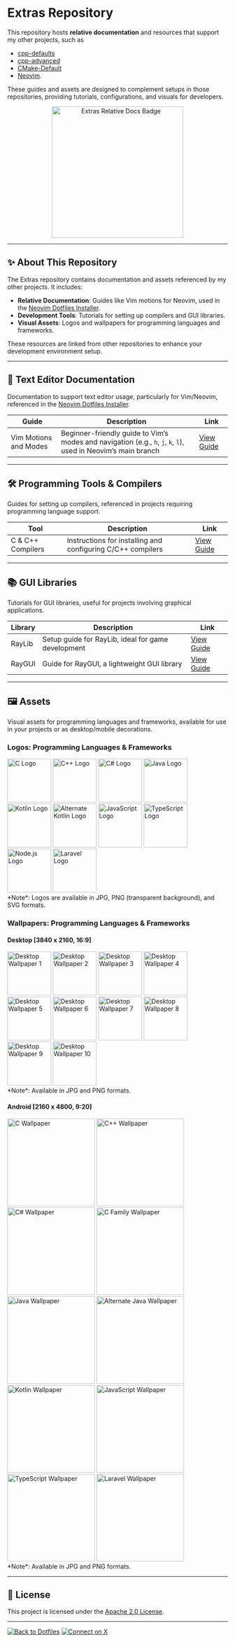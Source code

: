 # Extras Repository

This repository hosts **relative documentation** and resources that support my other projects, such as 
- [cpp-defaults](https://github.com/corechunk/cpp-default)
- [cpp-advanced](https://github.com/corechunk/cpp-advanced)
- [CMake-Default](https://github.com/corechunk/CMake-Default)
- [Neovim](https://github.com/corechunk/Neovim).

These guides and assets are designed to complement setups in those repositories, providing tutorials, configurations, and visuals for developers.

<p align="center">
  <img src="https://img.shields.io/badge/Extras-Relative_Docs-181717?style=flat-square&logo=github" alt="Extras Relative Docs Badge" width="300"/>
</p>

---

## ✨ About This Repository

The Extras repository contains documentation and assets referenced by my other projects. It includes:
- **Relative Documentation**: Guides like Vim motions for Neovim, used in the [Neovim Dotfiles Installer](https://github.com/corechunk/Neovim).
- **Development Tools**: Tutorials for setting up compilers and GUI libraries.
- **Visual Assets**: Logos and wallpapers for programming languages and frameworks.

These resources are linked from other repositories to enhance your development environment setup.

---

## 📝 Text Editor Documentation

Documentation to support text editor usage, particularly for Vim/Neovim, referenced in the [Neovim Dotfiles Installer](https://github.com/corechunk/Neovim).

| **Guide**                     | **Description**                                   | **Link**                                      |
|-------------------------------|--------------------------------------------------|-----------------------------------------------|
| Vim Motions and Modes         | Beginner-friendly guide to Vim’s modes and navigation (e.g., `h`, `j`, `k`, `l`), used in Neovim’s main branch | [View Guide](files/vim/vim_motions_modes.md) |

---

## 🛠️ Programming Tools & Compilers

Guides for setting up compilers, referenced in projects requiring programming language support.

| **Tool**            | **Description**                                   | **Link**                                      |
|---------------------|--------------------------------------------------|-----------------------------------------------|
| C & C++ Compilers   | Instructions for installing and configuring C/C++ compilers | [View Guide](files/compilers/c_cpp/c_cpp_compilers.md) |

---

## 📚 GUI Libraries

Tutorials for GUI libraries, useful for projects involving graphical applications.

| **Library**         | **Description**                                   | **Link**                                      |
|---------------------|--------------------------------------------------|-----------------------------------------------|
| RayLib              | Setup guide for RayLib, ideal for game development | [View Guide](files/GUI/RayLib/start.md)       |
| RayGUI              | Guide for RayGUI, a lightweight GUI library       | [View Guide](files/GUI/RayGUI/start.md)       |

---

## 🖼️ Assets

Visual assets for programming languages and frameworks, available for use in your projects or as desktop/mobile decorations.

### Logos: Programming Languages & Frameworks
<div>
  <img src="assets/logo/c/c.jpg" alt="C Logo" style="height: 100px;">
  <img src="assets/logo/cpp/cpp.jpg" alt="C++ Logo" style="height: 100px;">
  <img src="assets/logo/c-sh/c-sh.jpg" alt="C# Logo" style="height: 100px;">
  <img src="assets/logo/java/java.jpg" alt="Java Logo" style="height: 100px;">
  <img src="assets/logo/kotlin/kotlin.jpg" alt="Kotlin Logo" style="height: 100px;">
  <img src="assets/logo/kotlin_2/kotlin.jpg" alt="Alternate Kotlin Logo" style="height: 100px;">
  <img src="assets/logo/js/js.jpg" alt="JavaScript Logo" style="height: 100px;">
  <img src="assets/logo/ts/ts.jpg" alt="TypeScript Logo" style="height: 100px;">
  <img src="assets/logo/nodeJS/nodeJS.jpg" alt="Node.js Logo" style="height: 100px;">
  <img src="assets/logo/laravel/laravel.jpg" alt="Laravel Logo" style="height: 100px;">
</div>
*Note*: Logos are available in JPG, PNG (transparent background), and SVG formats.

### Wallpapers: Programming Languages & Frameworks

#### Desktop [3840 x 2160, 16:9]
<div>
  <img src="assets/wallpaper/programming_language/desktop/1.jpg" alt="Desktop Wallpaper 1" style="height: 100px;">
  <img src="assets/wallpaper/programming_language/desktop/2.jpg" alt="Desktop Wallpaper 2" style="height: 100px;">
  <img src="assets/wallpaper/programming_language/desktop/3.jpg" alt="Desktop Wallpaper 3" style="height: 100px;">
  <img src="assets/wallpaper/programming_language/desktop/4.jpg" alt="Desktop Wallpaper 4" style="height: 100px;">
  <img src="assets/wallpaper/programming_language/desktop/5.jpg" alt="Desktop Wallpaper 5" style="height: 100px;">
  <img src="assets/wallpaper/programming_language/desktop/6.jpg" alt="Desktop Wallpaper 6" style="height: 100px;">
  <img src="assets/wallpaper/programming_language/desktop/7.jpg" alt="Desktop Wallpaper 7" style="height: 100px;">
  <img src="assets/wallpaper/programming_language/desktop/8.jpg" alt="Desktop Wallpaper 8" style="height: 100px;">
  <img src="assets/wallpaper/programming_language/desktop/9.jpg" alt="Desktop Wallpaper 9" style="height: 100px;">
  <img src="assets/wallpaper/programming_language/desktop/10.jpg" alt="Desktop Wallpaper 10" style="height: 100px;">
</div>
*Note*: Available in JPG and PNG formats.

#### Android [2160 x 4800, 9:20]
<div>
  <img src="assets/wallpaper/programming_language/android/c.jpg" alt="C Wallpaper" style="height: 200px;">
  <img src="assets/wallpaper/programming_language/android/cpp.jpg" alt="C++ Wallpaper" style="height: 200px;">
  <img src="assets/wallpaper/programming_language/android/c-sh.jpg" alt="C# Wallpaper" style="height: 200px;">
  <img src="assets/wallpaper/programming_language/android/c-family.jpg" alt="C Family Wallpaper" style="height: 200px;">
  <img src="assets/wallpaper/programming_language/android/java.jpg" alt="Java Wallpaper" style="height: 200px;">
  <img src="assets/wallpaper/programming_language/android/java_2.jpg" alt="Alternate Java Wallpaper" style="height: 200px;">
  <img src="assets/wallpaper/programming_language/android/kotlinc.jpg" alt="Kotlin Wallpaper" style="height: 200px;">
  <img src="assets/wallpaper/programming_language/android/js.jpg" alt="JavaScript Wallpaper" style="height: 200px;">
  <img src="assets/wallpaper/programming_language/android/ts.jpg" alt="TypeScript Wallpaper" style="height: 200px;">
  <img src="assets/wallpaper/programming_language/android/laravel.jpg" alt="Laravel Wallpaper" style="height: 200px;">
</div>
*Note*: Available in JPG and PNG formats.

---

## 📜 License

This project is licensed under the [Apache 2.0 License](LICENSE).

---

[![Back to Dotfiles](https://img.shields.io/badge/Back_to_Dotfiles-181717?style=flat-square&logo=github)](https://github.com/corechunk/dotfiles)
[![Connect on X](https://img.shields.io/badge/Connect_on_X-1DA1F2?style=flat-square&logo=x)](https://x.com/Mahmudul__Miraj)